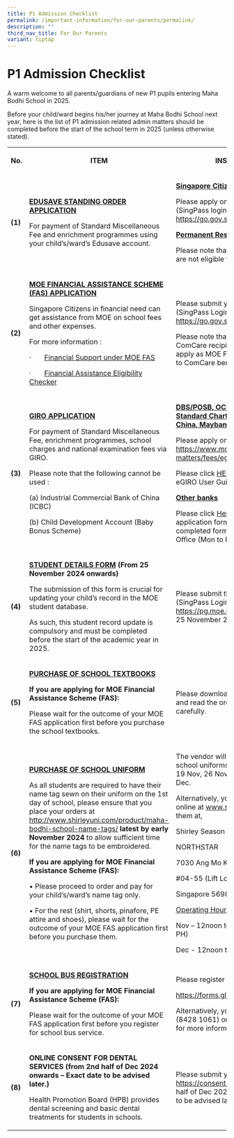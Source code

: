 ```yaml
---
title: P1 Admission Checklist
permalink: /important-information/for-our-parents/permalink/
description: ""
third_nav_title: For Our Parents
variant: tiptap
---
```

<h1><strong>P1 Admission Checklist</strong></h1>
<p>A warm welcome to all parents/guardians of new P1 pupils entering Maha
Bodhi School in 2025.</p>
<p>Before your child/ward begins his/her journey at Maha Bodhi School next
year, here is the list of P1 admission related admin matters should be
completed before the start of the school term in 2025 (unless otherwise
stated).</p>
<p></p>
<table style="minWidth: 75px">
<colgroup>
<col>
<col>
<col>
</colgroup>
<tbody>
<tr>
<th rowspan="1" colspan="1">
<p><strong>No.</strong>
</p>
</th>
<th rowspan="1" colspan="1">
<p><strong>ITEM</strong>
</p>
</th>
<th rowspan="1" colspan="1">
<p><strong>INSTRUCTIONS</strong>
</p>
</th>
</tr>
<tr>
<td rowspan="1" colspan="1">
<p><strong>(1)</strong>
</p>
</td>
<td rowspan="1" colspan="1">
<p><strong><u>EDUSAVE STANDING ORDER APPLICATION</u></strong>
</p>
<p>For payment of Standard Miscellaneous Fee and enrichment programmes using
your child’s/ward’s Edusave account.</p>
</td>
<td rowspan="1" colspan="1">
<p><strong><u>Singapore Citizens</u></strong>
</p>
<p>Please apply online via FormSG (SingPass login required) at <a href="https://go.gov.sg/moe-edusave-signup" rel="noopener noreferrer nofollow" target="_blank">https://go.gov.sg/moe-edusave-signup</a>
</p>
<p></p>
<p><strong><u>Permanent Residents</u></strong>
</p>
<p></p>
<p>Please note that Permanent Residents are not eligible for Edusave deduction</p>
</td>
</tr>
<tr>
<td rowspan="1" colspan="1">
<p><strong>(2)</strong>
</p>
</td>
<td rowspan="1" colspan="1">
<p><strong><u>MOE FINANCIAL ASSISTANCE SCHEME (FAS) APPLICATION</u></strong>
</p>
<p></p>
<p>Singapore Citizens in financial need can get assistance from MOE on school
fees and other expenses.</p>
<p></p>
<p>For more information :</p>
<p>·&nbsp;&nbsp;&nbsp;&nbsp;&nbsp;&nbsp; <a href="/files/MOE_FAS_Application_Form_2025.pdf" rel="noopener noreferrer nofollow" target="_blank"><u>Financial Support under MOE FAS</u></a>
</p>
<p>·&nbsp;&nbsp;&nbsp;&nbsp;&nbsp;&nbsp; <a href="https://www.moe.gov.sg/financial-matters/financial-assistance" rel="noopener nofollow" target="_blank">Financial Assistance Eligibility Checker</a>
</p>
</td>
<td rowspan="1" colspan="1">
<p>Please submit your application online (SingPass Login required) at <a href="https://go.gov.sg/moe-efas" rel="noopener noreferrer nofollow" target="_blank">https://go.gov.sg/moe-efas</a>
</p>
<p></p>
<p>Please note that if your child is a ComCare recipient, you do not need
to apply as MOE FAS will be auto-granted to ComCare beneficiaries.</p>
</td>
</tr>
<tr>
<td rowspan="1" colspan="1">
<p><strong>(3)</strong>
</p>
</td>
<td rowspan="1" colspan="1">
<p><strong><u>GIRO APPLICATION</u></strong>
</p>
<p></p>
<p>For payment of Standard Miscellaneous Fee, enrichment programmes, school
charges and national examination fees via GIRO.</p>
<p></p>
<p>Please note that the following cannot be used :</p>
<p>(a) Industrial Commercial Bank of China (ICBC)</p>
<p>(b) Child Development Account (Baby Bonus Scheme)</p>
<p></p>
</td>
<td rowspan="1" colspan="1">
<p><strong><u>DBS/POSB, OCBC, UOB, HSBC, Standard Chartered Bank, Bank of China, Maybank</u></strong>
</p>
<p></p>
<p>Please apply online via eGIRO at <a href="https://www.moe.gov.sg/financial-matters/fees/egiro" rel="noopener noreferrer nofollow" target="_blank">https://www.moe.gov.sg/financial-matters/fees/egiro</a>
</p>
<p></p>
<p>Please click <a href="/files/MOEEGIROUSERGUIDE.pdf" rel="noopener noreferrer nofollow" target="_blank">HERE </a>to
download the eGIRO User Guide.</p>
<p></p>
<p><strong><u>Other banks</u></strong>
</p>
<p>Please click <a href="/files/giro_application_for_m_apr2023.pdf" rel="noopener noreferrer nofollow" target="_blank">Here</a> to
download the GIRO application form and submit the completed form to the
school General Office (Mon to Fri 8am to 5pm).</p>
</td>
</tr>
<tr>
<td rowspan="1" colspan="1">
<p><strong>(4)</strong>
</p>
</td>
<td rowspan="1" colspan="1">
<p><strong><u>STUDENT DETAILS FORM</u> (From 25 November 2024 onwards)</strong>
</p>
<p></p>
<p>The submission of this form is crucial for updating your child’s record
in the MOE student database.</p>
<p></p>
<p>As such, this student record update is compulsory and must be completed
before the start of the academic year in 2025.</p>
</td>
<td rowspan="1" colspan="1">
<p>Please submit the required details at (SingPass Login required) <a href="https://pg.moe.edu.sg/forms/sdf" rel="noopener noreferrer nofollow" target="_blank">https://pg.moe.edu.sg/forms/sdf</a> from
25 November 2024 onwards.</p>
</td>
</tr>
<tr>
<td rowspan="1" colspan="1">
<p><strong>(5)</strong>
</p>
</td>
<td rowspan="1" colspan="1">
<p><strong><u>PURCHASE OF SCHOOL TEXTBOOKS</u></strong>
</p>
<p></p>
<p><strong>If you are applying for MOE Financial Assistance Scheme (FAS):</strong>
</p>
<p>Please wait for the outcome of your MOE FAS application first before you
purchase the school textbooks.</p>
<p></p>
</td>
<td rowspan="1" colspan="1">
<p>Please download the <a href="/files/MBS_Booklist_2025__P1_.pdf" rel="noopener nofollow" target="_blank">P1 Textbook List</a> and
read the ordering instructions carefully.</p>
</td>
</tr>
<tr>
<td rowspan="1" colspan="1">
<p><strong>(6)</strong>
</p>
</td>
<td rowspan="1" colspan="1">
<p><strong><u>PURCHASE OF SCHOOL UNIFORM</u></strong>
</p>
<p></p>
<p>As all students are required to have their name tag sewn on their uniform
on the 1st day of school, please ensure that you place your orders at
<a href="http://www.shirleyuni.com/product/maha-bodhi-school-name-tags/" rel="noopener noreferrer nofollow" target="_blank">http://www.shirleyuni.com/product/maha-bodhi-school-name-tags/</a> <strong>latest by early November 2024</strong> to
allow sufficient time for the name tags to be embroidered.</p>
<p></p>
<p><strong>If you are applying for MOE Financial Assistance Scheme (FAS):</strong>
</p>
<p>• Please proceed to order and pay for your child’s/ward’s name tag only.</p>
<p>• For the rest (shirt, shorts, pinafore, PE attire and shoes), please
wait for the outcome of your MOE FAS application first before you purchase
them.</p>
</td>
<td rowspan="1" colspan="1">
<p>The vendor will be in the school to sell school uniforms from 9am to 3pm
on 19 Nov, 26 Nov, 29 Nov, 6 Dec and 10 Dec.</p>
<p></p>
<p>Alternatively, you may wish to purchase online at <a href="www.shirleyuni.com" rel="noopener nofollow" target="_blank">www.shirleyuni.com </a>or visit them at,</p>
<p></p>
<p>Shirley Season Wear</p>
<p>NORTHSTAR</p>
<p>7030 Ang Mo Kio Ave 5</p>
<p>#04-55 (Lift Lobby 1)</p>
<p>Singapore 569880</p>
<p></p>
<p><u>Operating Hours</u>
</p>
<p>Nov – 12noon to 6pm (Closed on Sun &amp; PH)</p>
<p>Dec - 12noon to 6pm (Open Daily)</p>
</td>
</tr>
<tr>
<td rowspan="1" colspan="1">
<p><strong>(7)</strong>
</p>
</td>
<td rowspan="1" colspan="1">
<p><strong><u>SCHOOL BUS REGISTRATION</u></strong>
</p>
<p><strong>If you are applying for MOE Financial Assistance Scheme (FAS):</strong>
</p>
<p>Please wait for the outcome of your MOE FAS application first before you
register for school bus service.</p>
</td>
<td rowspan="1" colspan="1">
<p>Please register online at</p>
<p><a href="https://forms.gle/cAAsP617NTT6d1sz9" rel="noopener nofollow" target="_blank">https://forms.gle/cAAsP617NTT6d1sz9</a>
</p>
<p></p>
<p>Alternatively, you can call Ms Neo (8428 1061) or Mr Neo (6445 8088) for
more information.</p>
</td>
</tr>
<tr>
<td rowspan="1" colspan="1">
<p><strong>(8)</strong>
</p>
</td>
<td rowspan="1" colspan="1">
<p><strong>ONLINE CONSENT FOR DENTAL SERVICES</strong>  <strong>(from 2nd half of Dec 2024 onwards – Exact date to be advised later.)</strong>
</p>
<p></p>
<p>Health Promotion Board (HPB) provides dental screening and basic dental
treatments for students in schools.</p>
</td>
<td rowspan="1" colspan="1">
<p>Please submit your consent online at <a href="https://consent.hpb.gov.sg/" rel="noopener nofollow" target="_blank">https://consent.hpb.gov.sg/</a> from
2nd half of Dec 2024 onwards – Exact date to be advised later.</p>
</td>
</tr>
</tbody>
</table>
<p></p>